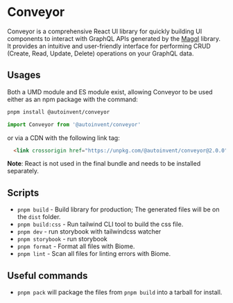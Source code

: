 # Conveyor

Conveyor is a comprehensive React UI library for quickly building UI components to interact with GraphQL APIs generated by the [Magql](https://github.com/autoinvent/magql) library. It provides an intuitive and user-friendly interface for performing CRUD (Create, Read, Update, Delete) operations on your GraphQL data.

## Usages
Both a UMD module and ES module exist, allowing Conveyor to be used either as an npm package with the command:
```bash
pnpm install @autoinvent/conveyor
```
```jsx
import Conveyor from '@autoinvent/conveyor'
```
or via a CDN with the following link tag:
```html
  <link crossorigin href="https://unpkg.com/@autoinvent/conveyor@2.0.0" rel="stylesheet" />

```

**Note**: React is not used in the final bundle and needs to be installed separately.  


## Scripts

- `pnpm build` - Build library for production; The generated files will be on the `dist` folder. 
- `pnpm build:css` - Run tailwind CLI tool to build the css file.
- `pnpm dev` - run storybook with tailwindcss watcher
- `pnpm storybook` - run storybook
- `pnpm format` - Format all files with Biome.
- `pnpm lint` - Scan all files for linting errors with Biome.

## Useful commands
- `pnpm pack` will package the files from `pnpm build` into a tarball for install.
